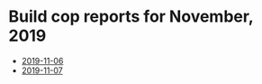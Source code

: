 # Build cop reports for November, 2019

* [2019-11-06](https://bitbucket.org/osrf/gazebo/wiki/buildcop/2019/11/06.md)
* [2019-11-07](https://bitbucket.org/osrf/gazebo/wiki/buildcop/2019/11/07.md)